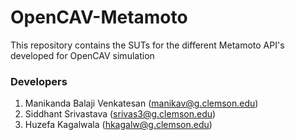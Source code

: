 # OpenCAV-Metamoto
This repository contains the SUTs for the different Metamoto API's developed for OpenCAV simulation

### Developers
1. Manikanda Balaji Venkatesan (manikav@g.clemson.edu)
2. Siddhant Srivastava (srivas3@g.clemson.edu)
3. Huzefa Kagalwala (hkagalw@g.clemson.edu)
